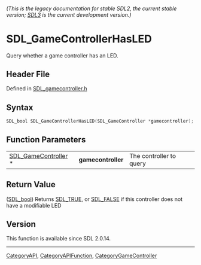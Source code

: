 ###### (This is the legacy documentation for stable SDL2, the current stable version; [SDL3](https://wiki.libsdl.org/SDL3/) is the current development version.)
# SDL_GameControllerHasLED

Query whether a game controller has an LED.

## Header File

Defined in [SDL_gamecontroller.h](https://github.com/libsdl-org/SDL/blob/SDL2/include/SDL_gamecontroller.h)

## Syntax

```c
SDL_bool SDL_GameControllerHasLED(SDL_GameController *gamecontroller);
```

## Function Parameters

|                                            |                    |                         |
| ------------------------------------------ | ------------------ | ----------------------- |
| [SDL_GameController](SDL_GameController) * | **gamecontroller** | The controller to query |

## Return Value

([SDL_bool](SDL_bool)) Returns [SDL_TRUE](SDL_TRUE), or
[SDL_FALSE](SDL_FALSE) if this controller does not have a modifiable LED

## Version

This function is available since SDL 2.0.14.

----
[CategoryAPI](CategoryAPI), [CategoryAPIFunction](CategoryAPIFunction), [CategoryGameController](CategoryGameController)

